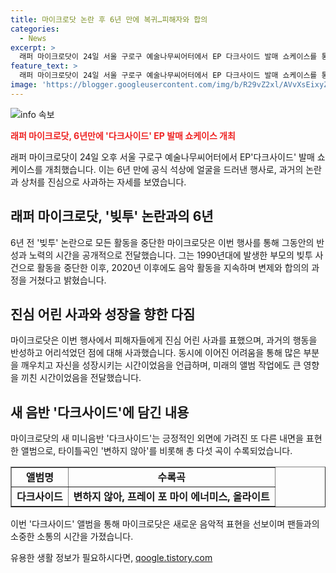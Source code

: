 ```yaml
---
title: 마이크로닷 논란 후 6년 만에 복귀…피해자와 합의
categories:
  - News
excerpt: >
  래퍼 마이크로닷이 24일 서울 구로구 예술나무씨어터에서 EP 다크사이드 발매 쇼케이스를 통해 6년 만에 공식 석상에 얼굴을 드러냈다. 이른바 빚투 논란 이후 처음으로 입을 열며 피해자들에게 사과하고 반성을 토로했다. 부모의 빚투 논란으로 인해 활동을 중단한 그는 현재 피해자들과 합의하고자 노력 중이며, 새 EP 앨범 다크사이드는 내면의 이면을 담은 음악으로 구성되었다.
feature_text: >
  래퍼 마이크로닷이 24일 서울 구로구 예술나무씨어터에서 EP 다크사이드 발매 쇼케이스를 통해 6년 만에 공식 석상에 얼굴을 드러냈다. 이른바 빚투 논란 이후 처음으로 입을 열며 피해자들에게 사과하고 반성을 토로했다. 부모의 빚투 논란으로 인해 활동을 중단한 그는 현재 피해자들과 합의하고자 노력 중이며, 새 EP 앨범 다크사이드는 내면의 이면을 담은 음악으로 구성되었다.
image: 'https://blogger.googleusercontent.com/img/b/R29vZ2xl/AVvXsEixyZcFfHzMRdzZMjFBmAUKJYCLCGyLL1o632UiGVXcaFdKo_bkvkuCioo0uUKlGfBVcT3P84aROyZIXSBEx3Aw5nCQ3pTgDom1WDC4m8eifvWiAmWEEVb4x6G_l8C0QH225ldMjyaFvpxGEBGNO37VmDTDMHGhJPq73UglMfDca1-0aw/s1600/blogspot.png'
---
```


<p><img src="https://blogger.googleusercontent.com/img/b/R29vZ2xl/AVvXsEixyZcFfHzMRdzZMjFBmAUKJYCLCGyLL1o632UiGVXcaFdKo_bkvkuCioo0uUKlGfBVcT3P84aROyZIXSBEx3Aw5nCQ3pTgDom1WDC4m8eifvWiAmWEEVb4x6G_l8C0QH225ldMjyaFvpxGEBGNO37VmDTDMHGhJPq73UglMfDca1-0aw/s1600/blogspot.png" alt="info 속보" /></p>

<p><b><span style="color: #ee2323;">래퍼 마이크로닷, 6년만에 '다크사이드' EP 발매 쇼케이스 개최</span></b></p>

<p data-ke-size="size16">래퍼 마이크로닷이 24일 오후 서울 구로구 예술나무씨어터에서 EP'다크사이드' 발매 쇼케이스를 개최했습니다. 이는 6년 만에 공식 석상에 얼굴을 드러낸 행사로, 과거의 논란과 상처를 진심으로 사과하는 자세를 보였습니다. </p>

<h2 data-ke-size="size26">래퍼 마이크로닷, '빚투' 논란과의 6년</h2>

<p data-ke-size="size16">6년 전 '빚투' 논란으로 모든 활동을 중단한 마이크로닷은 이번 행사를 통해 그동안의 반성과 노력의 시간을 공개적으로 전달했습니다. 그는 1990년대에 발생한 부모의 빚투 사건으로 활동을 중단한 이후, 2020년 이후에도 음악 활동을 지속하며 변제와 합의의 과정을 거쳤다고 밝혔습니다. </p>

<h2 data-ke-size="size26">진심 어린 사과와 성장을 향한 다짐</h2>

<p data-ke-size="size16">마이크로닷은 이번 행사에서 피해자들에게 진심 어린 사과를 표했으며, 과거의 행동을 반성하고 어리석었던 점에 대해 사과했습니다. 동시에 이어진 어려움을 통해 많은 부분을 깨우치고 자신을 성장시키는 시간이었음을 언급하며, 미래의 앨범 작업에도 큰 영향을 끼친 시간이었음을 전달했습니다. </p>

<h2 data-ke-size="size26">새 음반 '다크사이드'에 담긴 내용</h2>

<p data-ke-size="size16">마이크로닷의 새 미니음반 '다크사이드'는 긍정적인 외면에 가려진 또 다른 내면을 표현한 앨범으로, 타이틀곡인 '변하지 않아'를 비롯해 총 다섯 곡이 수록되었습니다.</p>

<table style="width: 100%;" border="1">
<tbody>
<tr>
<td style="text-align: center; height: 17px;"><b>앨범명</b></td>
<td style="text-align: center; height: 17px;"><b>수록곡</b></td>
</tr>
<tr>
<td style="text-align: center; height: 17px;"><b>다크사이드</b></td>
<td style="text-align: center; height: 17px;"><b>변하지 않아, 프레이 포 마이 에너미스, 올라이트</b></td>
</tr>
</tbody>
</table>

<p data-ke-size="size16">이번 '다크사이드' 앨범을 통해 마이크로닷은 새로운 음악적 표현을 선보이며 팬들과의 소중한 소통의 시간을 가졌습니다.</p>
유용한 생활 정보가 필요하시다면, <a href="https://qoogle.tistory.com" rel="dofollow">qoogle.tistory.com</a>


